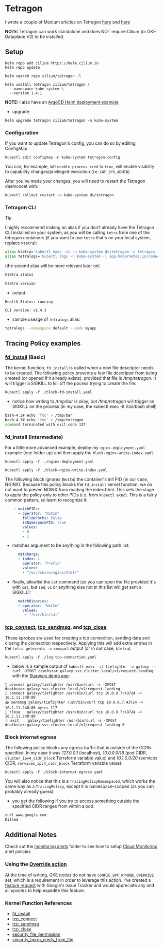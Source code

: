 # Tetragon

I wrote a couple of Medium articles on Tetragon [here](https://medium.com/@glen.yu/getting-started-with-tetragon-on-gke-2c11549720b0) and [here](https://medium.com/google-cloud/google-cloud-logging-and-cloud-monitoring-example-with-tetragon-5eb2012066d4)

**NOTE:** Tetragon can work standalone and does NOT require Cilium (or GKE Dataplane V2) to be installed.


## Setup
```
helm repo add cilium https://helm.cilium.io
helm repo update

helm search repo cilium/tetragon -l

helm install tetragon cilium/tetragon \
  --namespace kube-system \
  --version 1.4.1
```

**NOTE:** I also have an [ArgoCD Helm deployment example](../argocd/README.md#creating-and-syncing-application)


- upgrade:
```
helm upgrade tetragon cilium/tetragon -n kube-system
```

### Configuration
If you want to update Tetragon's config, you can do so by editing ConfigMap:
```
kubectl edit configmap -n kube-system tetragon-config
```
You can, for example, set `enable-process-cred` to `true`, will enable visibility to capability changes/privileged execution (i.e. `CAP_SYS_ADMIN`)

After you've made your changes, you will need to restart the Tetragon daemonset with:
```
kubectl rollout restart -n kube-system ds/tetragon
```

### Tetragon CLI
> [!TIP]
> I highly recommend making an alias if you don't already have the Tetragon CLI installed on your system, as you will be calling `tetra` from one of the tetragon containers (if you want to use `tetra` that's on your local system, replace `ktetra`):
>
> ```sh
> alias ktetra='kubectl exec -it -n kube-system ds/tetragon -c tetragon -- tetra '
> alias tetralogs='kubectl logs -n kube-system -l app.kubernetes.io/name=tetragon -c export-stdout -f | ktetra getevents -o compact '
> ```
> (the second alias will be more relevant later on)
>
> ```sh
> ktetra status
> 
> ktetra version
> ```
> 
> - output:
> ```console
> Health Status: running
> 
> CLI version: v1.4.1
> ```
>
> - sample useage of `tetralogs` alias:
> ```sh
> tetralogs --namespace default --pods myapp
> ```


## Tracing Policy examples

### [fd_install](https://elixir.bootlin.com/linux/v6.6.7/source/fs/file.c#L602) (Basic)
The kernel function, `fd_install` is called when a new file descriptor needs to be created.  The following policy prevents a few file descriptor from being created (or opened if it already exists), provided that file is */tmp/tetragon*.  It will trigger a SIGKILL to kill off the pocess trying to create the file:
```console
kubectl apply -f ./block-fd-install.yaml
```

- notice how writing to */tmp/bar* is okay, but */tmp/tetragon* will trigger an SIGKILL on the process (in my case, the kubectl exec -it /bin/bash shell)
```sh
bash-4.3# echo 'foo' > /tmp/bar
bash-4.3# echo 'foo' > /tmp/tetragon
command terminated with exit code 137
```

### fd_install (Intermediate)
For a little more advanced example, deploy my `nginx-deployment.yaml` example (one folder up) and then apply the `block-nginx-write-index.yaml`:
```
kubectl apply -f ../nginx-deployment.yaml

kubectl apply -f ./block-nginx-write-index.yaml
```

The following block ignores (`NotIn`) the container's init PID (in our case, NGINX).  Because this policy blocks the `fd_install` kernel function, we do not want to preven NGINX from reading the index.html.  This sets the stage to apply the policy only to other PIDs (i.e. from `kubectl exec`).  This is a fairly common pattern, so learn to recognize it:
```yaml
    - matchPIDs:
      - operator: "NotIn"
        followForks: false
        isNamespacePID: true
        values:
        - 0
        - 1
```

- matches argument to be anything in the following path list:
```yaml
      matchArgs:
      - index: 1
        operator: "Prefix"
        values:
        - "/usr/share/nginx/html/"
```

- finally, allowlist the `cat` command (so you can open the file provided it's with `cat`, but `sed`, `vi` or anything else not in this list will get sent a SIGKILL):
```yaml
      matchBinaries:
      - operator: "NotIn"
        values:
         - "/usr/bin/cat"
```


### [tcp_connect](https://elixir.bootlin.com/linux/v6.6.7/source/net/ipv4/tcp_output.c#L3946), [tcp_sendmsg](https://elixir.bootlin.com/linux/v6.6.7/source/net/ipv4/tcp.c#L1335), and [tcp_close](https://elixir.bootlin.com/linux/v6.6.7/source/net/ipv4/tcp.c#L2918)
These kprobes are used for creating a tcp connection, sending data and closing the connection respectively.  Applying this will add extra entries in the `tetra getevents -o compact` output (or in our case, `ktetra`).

```
kubectl apply -f ./log-tcp-connection.yaml
```

- below is a sample output of `kubectl exec -it tiefighter -n galaxy -- curl -XPOST deathstar.galaxy.svc.cluster.local/v1/request-landing` with the [Starwars demo app](../cilium/starwars-demo/http-sw-app.yaml):
```console
🚀 process galaxy/tiefighter /usr/bin/curl -s -XPOST deathstar.galaxy.svc.cluster.local/v1/request-landing
🔌 connect galaxy/tiefighter /usr/bin/curl tcp 10.0.0.7:43724 -> 10.1.11.240:80
📤 sendmsg galaxy/tiefighter /usr/bin/curl tcp 10.0.0.7:43724 -> 10.1.11.240:80 bytes 117
🧹 close   galaxy/tiefighter /usr/bin/curl tcp 10.0.0.7:43724 -> 10.1.11.240:80
💥 exit    galaxy/tiefighter /usr/bin/curl -s -XPOST deathstar.galaxy.svc.cluster.local/v1/request-landing 0
```

### Block Internet egress
The following policy blocks any egress traffic that is outside of the CIDRs specified.  In my case it was *127.0.0.1* (localhost), *10.0.0.0/18* (pod CIDR, `cluster_ipv4_cidr_block` Terraform variable value) and *10.1.0.0/20* (services CIDR, `services_ipv4_cidr_block` Terraform variable value):
```
kubectl apply -f ./block-internet-egress.yaml
```

You will also notice that this is a `TracingPolicyNamespaced`, which works the same way as a `TracingPolicy`, except it is namespace-scoped (as you can probably already guess)

- you get the following if you try to access something outside the specified CIDR ranges from within a pod:
```sh
curl www.google.com
Killed
```


## Additional Notes
Check out the [monitoring alerts](./monitoring-alerts/) folder to see how to setup [Cloud Monitoring](https://cloud.google.com/monitoring) alert policies

### Using the [Override action](https://tetragon.io/docs/concepts/tracing-policy/selectors/#override-action)
At the time of writing, GKE nodes do not have `CONFIG_BPF_KPROBE_OVERRIDE` set, which is a requirement in order to leverage this action.  I've created a [feature request](https://issuetracker.google.com/issues/366752999) with Google's Issue Tracker and would appreciate any and all upvotes to help expedite this feature.

### Kernel Function References
- [fd_install](https://elixir.bootlin.com/linux/v6.6.7/source/fs/file.c#L602)
- [tcp_connect](https://elixir.bootlin.com/linux/v6.6.7/source/net/ipv4/tcp_output.c#L3946)
- [tcp_sendmsg](https://elixir.bootlin.com/linux/v6.6.7/source/net/ipv4/tcp.c#L1335)
- [tcp_close](https://elixir.bootlin.com/linux/v6.6.7/source/net/ipv4/tcp.c#L2918)
- [security_file_permission](https://elixir.bootlin.com/linux/v6.6.7/source/security/security.c#L2581)
- [security_bprm_creds_from_file](https://elixir.bootlin.com/linux/v6.6.7/source/security/security.c#L1082)
